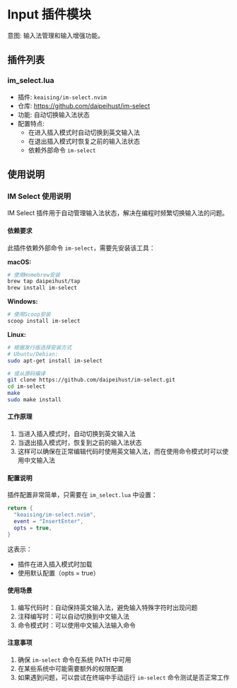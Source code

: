 # Input 插件模块

意图: 输入法管理和输入增强功能。

## 插件列表

### im_select.lua
- 插件: `keaising/im-select.nvim`
- 仓库: https://github.com/daipeihust/im-select
- 功能: 自动切换输入法状态
- 配置特点:
  - 在进入插入模式时自动切换到英文输入法
  - 在退出插入模式时恢复之前的输入法状态
  - 依赖外部命令 `im-select`

## 使用说明

### IM Select 使用说明

IM Select 插件用于自动管理输入法状态，解决在编程时频繁切换输入法的问题。

#### 依赖要求
此插件依赖外部命令 `im-select`，需要先安装该工具：

**macOS:**
```bash
# 使用Homebrew安装
brew tap daipeihust/tap
brew install im-select
```

**Windows:**
```powershell
# 使用Scoop安装
scoop install im-select
```

**Linux:**
```bash
# 根据发行版选择安装方式
# Ubuntu/Debian:
sudo apt-get install im-select

# 或从源码编译
git clone https://github.com/daipeihust/im-select.git
cd im-select
make
sudo make install
```

#### 工作原理
1. 当进入插入模式时，自动切换到英文输入法
2. 当退出插入模式时，恢复到之前的输入法状态
3. 这样可以确保在正常编辑代码时使用英文输入法，而在使用命令模式时可以使用中文输入法

#### 配置说明
插件配置非常简单，只需要在 `im_select.lua` 中设置：
```lua
return {
  "keaising/im-select.nvim",
  event = "InsertEnter",
  opts = true,
}
```

这表示：
- 插件在进入插入模式时加载
- 使用默认配置（opts = true）

#### 使用场景
1. 编写代码时：自动保持英文输入法，避免输入特殊字符时出现问题
2. 注释编写时：可以自动切换到中文输入法
3. 命令模式时：可以使用中文输入法输入命令

#### 注意事项
1. 确保 `im-select` 命令在系统 PATH 中可用
2. 在某些系统中可能需要额外的权限配置
3. 如果遇到问题，可以尝试在终端中手动运行 `im-select` 命令测试是否正常工作